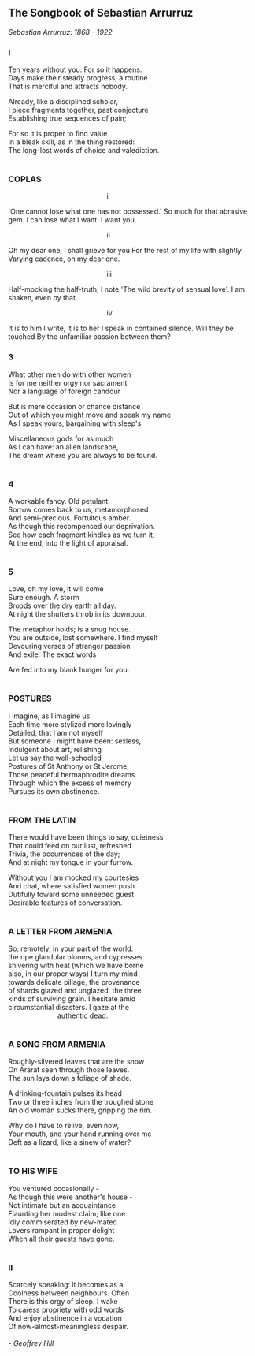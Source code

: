 <h2><b>The Songbook of Sebastian Arrurruz</b></h2>

<i>Sebastian Arrurruz: 1868 - 1922</i>

<h3>I</h3>  

Ten years without you. For so it happens.  
Days make their steady progress, a routine  
That is merciful and attracts nobody.  

Already, like a disciplined scholar,  
I piece fragments together, past conjecture  
Establishing true sequences of pain;  

For so it is proper to find value  
In a bleak skill, as in the thing restored:  
The long-lost words of choice and valediction.
<br />
<br />

<h3>COPLAS</h3>  

<p style='margin-left:200px'>i</p>  
'One cannot lose what one has not possessed.'  
So much for that abrasive gem.   
I can lose what I want. I want you.   

<p style='margin-left:200px'>ii</p>  
Oh my dear one, I shall grieve for you  
For the rest of my life with slightly  
Varying cadence, oh my dear one.  

<p style='margin-left:200px'>iii</p>  
Half-mocking the half-truth, I note  
'The wild brevity of sensual love'.  
I am shaken, even by that.  

<p style='margin-left:200px'>iv</p> 
It is to him I write, it is to her  
I speak in contained silence. Will they be touched  
By the unfamiliar passion between them?  
<br />

<h3>3</h3>  

What other men do with other women  
Is for me neither orgy nor sacrament  
Nor a language of foreign candour  

But is mere occasion or chance distance  
Out of which you might move and speak my name  
As I speak yours, bargaining with sleep's  

Miscellaneous gods for as much  
As I can have: an alien landscape,  
The dream where you are always to be found.   
<br />

<h3>4</h3>  

A workable fancy. Old petulant  
Sorrow comes back to us, metamorphosed  
And semi-precious. Fortuitous amber.   
As though this recompensed our deprivation.   
See how each fragment kindles as we turn it,  
At the end, into the light of appraisal.   
<br />

<h3>5</h3>  

Love, oh my love, it will come  
Sure enough. A storm  
Broods over the dry earth all day.   
At night the shutters throb in its downpour.   

The metaphor holds; is a snug house.   
You are outside, lost somewhere. I find myself  
Devouring verses of stranger passion  
And exile. The exact words  

Are fed into my blank hunger for you.  
<br />

<h3>POSTURES</h3>  

I imagine, as I imagine us  
Each time more stylized more lovingly  
Detailed, that I am not myself  
But someone I might have been: sexless,  
Indulgent about art, relishing  
Let us say the well-schooled   
Postures of St Anthony or St Jerome,  
Those peaceful hermaphrodite dreams  
Through which the excess of memory  
Pursues its own abstinence.  
<br />

<h3>FROM THE LATIN</h3>  

There would have been things to say, quietness  
That could feed on our lust, refreshed  
Trivia, the occurrences of the day;  
And at night my tongue in your furrow.   

Without you I am mocked my courtesies   
And chat, where satisfied women push  
Dutifully toward some unneeded guest  
Desirable features of conversation.  
<br />

<h3>A LETTER FROM ARMENIA</h3>  

So, remotely, in your part of the world:  
the ripe glandular blooms, and cypresses  
shivering with heat (which we have borne  
also, in our proper ways) I turn my mind  
towards delicate pillage, the provenance  
of shards glazed and unglazed, the three  
kinds of surviving grain. I hesitate amid  
circumstantial disasters. I gaze at the  
<span style='margin-left:100px'>authentic dead.</span>   
<br />

<h3>A SONG FROM ARMENIA</h3>  

Roughly-silvered leaves that are the snow  
On Ararat seen through those leaves.   
The sun lays down a foliage of shade.   

A drinking-fountain pulses its head  
Two or three inches from the troughed stone  
An old woman sucks there, gripping the rim.   

Why do I have to relive, even now,  
Your mouth, and your hand running over me  
Deft as a lizard, like a sinew of water?  
<br />

<h3>TO HIS WIFE</h3>  

You ventured occasionally -  
As though this were another's house -  
Not intimate but an acquaintance  
Flaunting her modest claim; like one  
Idly commiserated by new-mated  
Lovers rampant in proper delight  
When all their guests have gone.   
<br />

<h3>II</h3>  

Scarcely speaking: it becomes as a  
Coolness between neighbours. Often  
There is this orgy of sleep. I wake  
To caress propriety with odd words  
And enjoy abstinence in a vocation  
Of now-almost-meaningless despair.  
<br />
<i>\- Geoffrey Hill</i>